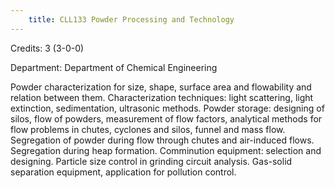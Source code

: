 ```yaml
---
    title: CLL133 Powder Processing and Technology
---
```

Credits: 3 (3-0-0)

Department: Department of Chemical Engineering

Powder characterization for size, shape, surface area and flowability and relation between them. Characterization techniques: light scattering, light extinction, sedimentation, ultrasonic methods. Powder storage: designing of silos, flow of powders, measurement of flow factors, analytical methods for flow problems in chutes, cyclones and silos, funnel and mass flow. Segregation of powder during flow through chutes and air-induced flows. Segregation during heap formation. Comminution equipment: selection and designing. Particle size control in grinding circuit analysis. Gas-solid separation equipment, application for pollution control.